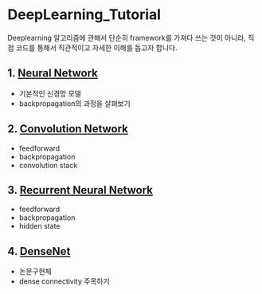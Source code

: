 # DeepLearning_Tutorial
Deeplearning 알고리즘에 관해서 단순히 framework를 가져다 쓰는 것이 아니라, 직접 코드를 통해서 직관적이고 자세한 이해를 돕고자 합니다.


## 1. [Neural Network](https://github.com/RRoundTable/DeepLearning_Tutorial/blob/master/1.neural_network_regression.ipynb)

- 기본적인 신경망 모델
- backpropagation의 과정을 살펴보기


## 2. [Convolution Network](https://github.com/RRoundTable/DeepLearning_Tutorial/blob/master/2.%20CNN%20with%20numpy.ipynb)

- feedforward
- backpropagation 
- convolution stack

## 3. [Recurrent Neural Network](https://github.com/RRoundTable/DeepLearning_Tutorial/blob/master/3.%20RNN%20with%20numpy.ipynb)

- feedforward
- backpropagation
- hidden state

## 4. [DenseNet](https://github.com/RRoundTable/DeepLearning_Tutorial/blob/master/DenseNet/densenet.py)

- 논문구현체
- dense connectivity 주목하기
